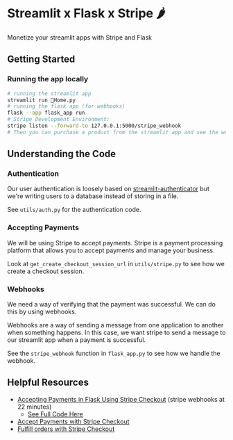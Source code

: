 # Streamlit x Flask x Stripe 🌶️
Monetize your streamlit apps with Stripe and Flask

## Getting Started

### Running the app locally
```sh
# running the streamlit app
streamlit run 🏡Home.py
# running the flask app (for webhooks)
flask --app flask_app run
# Stripe Development Environment:
stripe listen --forward-to 127.0.0.1:5000/stripe_webhook
# Then you can purchase a product from the streamlit app and see the webhook response in the terminal
```

## Understanding the Code

### Authentication
Our user authentication is loosely based on [streamlit-authenticator](https://github.com/mkhorasani/Streamlit-Authenticator) but we're writing users to a database instead of storing in a file. 

See `utils/auth.py` for the authentication code.

### Accepting Payments
We will be using Stripe to accept payments. Stripe is a payment processing platform that allows you to accept payments and manage your business.

Look at `get_create_checkout_session_url` in `utils/stripe.py` to see how we create a checkout session. 


### Webhooks
We need a way of verifying that the payment was successful. We can do this by using webhooks. 

Webhooks are a way of sending a message from one application to another when something happens. In this case, we want stripe to send a message to our streamlit app when a payment is successful.

See the `stripe_webhook` function in `flask_app.py` to see how we handle the webhook.

## Helpful Resources
- [Accepting Payments in Flask Using Stripe Checkout](https://www.youtube.com/watch?v=cC9jK3WntR8) (stripe webhooks at 22 minutes)
  - [See Full Code Here](https://prettyprinted.com/l/ccJ)
- [Accept Payments with Stripe Checkout](https://stripe.com/docs/checkout/quickstart)
- [Fulfill orders with Stripe Checkout](https://stripe.com/docs/payments/checkout/fulfill-orders)
